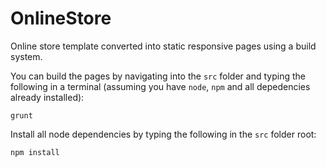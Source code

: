 # OnlineStore
Online store template converted into static responsive pages using a build system.

You can build the pages by navigating into the `src` folder and typing the following in a terminal (assuming you have `node`, `npm` and all depedencies already installed):

`grunt`

Install all node dependencies by typing the following in the `src` folder root:

`npm install`
